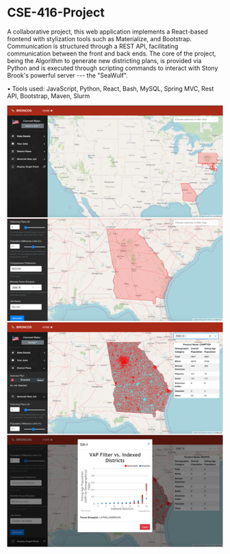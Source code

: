 # CSE-416-Project
A collaborative project, this web application implements a React-based frontend with stylization tools such as Materialize, and Bootstrap. Communication is structured through a REST API, facilitating communication between the front and back ends. The core of the project, being the Algorithm to generate new districting plans, is provided via Python and is executed through scripting commands to interact with Stony Brook's powerful server --- the "SeaWulf". 

•	Tools used:   JavaScript,   Python,   React,   Bash,   MySQL,   Spring MVC,   Rest API,   Bootstrap,   Maven,   Slurm

![](images/districtplans1.png)
![](images/districtplans2.png)
![](images/districtplans3.png)
![](images/districtplans4.png)
